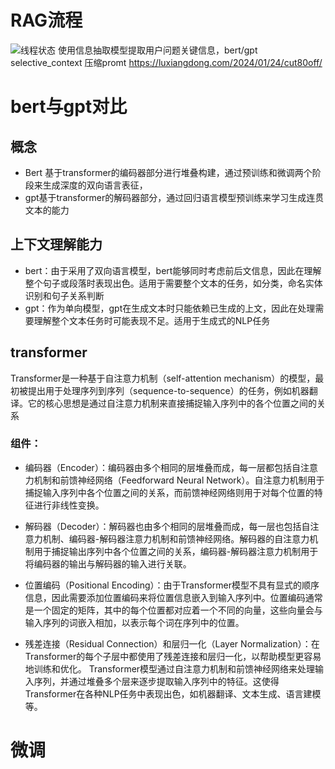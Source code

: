 # RAG流程

![线程状态](https://luxiangdong.com/images/ragone/2.png)
使用信息抽取模型提取用户问题关键信息，bert/gpt
selective_context 
压缩promt
https://luxiangdong.com/2024/01/24/cut80off/

# bert与gpt对比
## 概念
- Bert 基于transformer的编码器部分进行堆叠构建，通过预训练和微调两个阶段来生成深度的双向语言表征，
- gpt基于transformer的解码器部分，通过回归语言模型预训练来学习生成连贯文本的能力
## 上下文理解能力

- bert：由于采用了双向语言模型，bert能够同时考虑前后文信息，因此在理解整个句子或段落时表现出色。适用于需要整个文本的任务，如分类，命名实体识别和句子关系判断
- gpt：作为单向模型，gpt在生成文本时只能依赖已生成的上文，因此在处理需要理解整个文本任务时可能表现不足。适用于生成式的NLP任务
 
## transformer
 Transformer是一种基于自注意力机制（self-attention mechanism）的模型，最初被提出用于处理序列到序列（sequence-to-sequence）的任务，例如机器翻译。它的核心思想是通过自注意力机制来直接捕捉输入序列中的各个位置之间的关系

### 组件：
- 编码器（Encoder）：编码器由多个相同的层堆叠而成，每一层都包括自注意力机制和前馈神经网络（Feedforward Neural Network）。自注意力机制用于捕捉输入序列中各个位置之间的关系，而前馈神经网络则用于对每个位置的特征进行非线性变换。

- 解码器（Decoder）：解码器也由多个相同的层堆叠而成，每一层也包括自注意力机制、编码器-解码器注意力机制和前馈神经网络。解码器的自注意力机制用于捕捉输出序列中各个位置之间的关系，编码器-解码器注意力机制用于将编码器的输出与解码器的输入进行关联。

- 位置编码（Positional Encoding）：由于Transformer模型不具有显式的顺序信息，因此需要添加位置编码来将位置信息嵌入到输入序列中。位置编码通常是一个固定的矩阵，其中的每个位置都对应着一个不同的向量，这些向量会与输入序列的词嵌入相加，以表示每个词在序列中的位置。

- 残差连接（Residual Connection）和层归一化（Layer Normalization）：在Transformer的每个子层中都使用了残差连接和层归一化，以帮助模型更容易地训练和优化。
Transformer模型通过自注意力机制和前馈神经网络来处理输入序列，并通过堆叠多个层来逐步提取输入序列中的特征。这使得Transformer在各种NLP任务中表现出色，如机器翻译、文本生成、语言建模等。

# 微调
